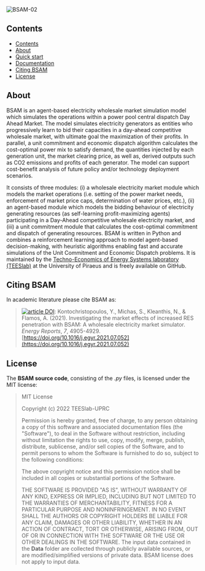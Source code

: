 ![BSAM-02](https://user-images.githubusercontent.com/118806905/203372814-297aeb0f-8c47-425b-85f0-fa3965e2e8c2.jpg)

## Contents
- [Contents](#contents)
- [About](#about)
- [Quick start](#quick-start)
- [Documentation](#documentation)
- [Citing BSAM](#citing-bsam)
- [License](#license)

## About
BSAM is an agent-based electricity wholesale market simulation model which simulates the operations within a power pool central dispatch Day Ahead Market. The model simulates electricity generators as entities who progressively learn to bid their capacities in a day-ahead competitive wholesale market, with ultimate goal the maximization of their profits. In parallel, a unit commitment and economic dispatch algorithm calculates the cost-optimal power mix to satisfy demand, the quantities injected by each generation unit, the market clearing price, as well as, derived outputs such as CO2 emissions and profits of each generator. The model can support cost-benefit analysis of future policy and/or technology deployment scenarios.

It consists of three modules: (i) a wholesale electricity market module which models the market operations (i.e. setting of the power market needs, enforcement of market price caps, determination of water prices, etc.), (ii) an agent-based module which models the bidding behaviour of electricity generating resources (as self-learning profit-maximizing agents) participating in a Day-Ahead competitive wholesale electricity market, and (iii) a unit commitment module that calculates the cost-optimal commitment and dispatch of generating resources. BSAM is written in Python and combines a reinforcement learning approach to model agent-based decision-making, with heuristic algorithms enabling fast and accurate simulations of the Unit Commitment and Economic Dispatch problems. It is maintained by the [Techno-Economics of Energy Systems laboratory (TEESlab)](https://teeslab.unipi.gr) at the University of Piraeus and is freely available on GitHub. 

## Citing BSAM
In academic literature please cite BSAM as: 
>[![article DOI](https://img.shields.io/badge/article-10.1016/j.egyr.2021.07.052-blue)](https://doi.org/10.1016/j.egyr.2021.07.052): Kontochristopoulos, Y., Michas, S., Kleanthis, N., & Flamos, A. (2021). Investigating the market effects of increased RES penetration with BSAM: A wholesale electricity market simulator. *Energy Reports*, *7*, 4905-4929. [https://doi.org/10.1016/j.egyr.2021.07.052](https://doi.org/10.1016/j.egyr.2021.07.052)


## License
The **BSAM source code**, consisting of the *.py* files, is licensed under the MIT license:
>MIT License 
>
>Copyright (c) 2022 TEESlab-UPRC
>
>Permission is hereby granted, free of charge, to any person obtaining a copy
>of this software and associated documentation files (the "Software"), to deal
>in the Software without restriction, including without limitation the rights
>to use, copy, modify, merge, publish, distribute, sublicense, and/or sell
>copies of the Software, and to permit persons to whom the Software is
>furnished to do so, subject to the following conditions:
>
>The above copyright notice and this permission notice shall be included in all
>copies or substantial portions of the Software.
>
>THE SOFTWARE IS PROVIDED "AS IS", WITHOUT WARRANTY OF ANY KIND, EXPRESS OR
>IMPLIED, INCLUDING BUT NOT LIMITED TO THE WARRANTIES OF MERCHANTABILITY,
>FITNESS FOR A PARTICULAR PURPOSE AND NONINFRINGEMENT. IN NO EVENT SHALL THE
>AUTHORS OR COPYRIGHT HOLDERS BE LIABLE FOR ANY CLAIM, DAMAGES OR OTHER
>LIABILITY, WHETHER IN AN ACTION OF CONTRACT, TORT OR OTHERWISE, ARISING FROM,
>OUT OF OR IN CONNECTION WITH THE SOFTWARE OR THE USE OR OTHER DEALINGS IN THE
>SOFTWARE.
The input data contained in the **Data** folder are collected through publicly available sources, or are modified/simplified versions of private data. BSAM license does not apply to input data.
